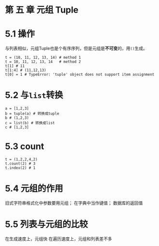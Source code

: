 # 第 五 章 元组 Tuple

# 5.1 操作

与列表相似，元组Tuple也是个有序序列，但是元组是**不可变**的，用```()```生成。
```
t = (10, 11, 12, 13, 14) # method 1
t = 10, 11, 12, 13, 14   # method 2
t[1] # 11 
t[1:4] # (11,12,13)
t[0] = 1 # TypeError: 'tuple' object does not support item assignment
```
# 5.2 与```list```转换
```
a = [1,2,3]
b = tuple(a) # 转换成tuple
b # (1,2,3)
c = list(b) # 转换成list
c # [1,2,3]
```
# 5.3 count
```
t = (1,2,2,4,2)
t.count(2) # 3
t.index(2) # 1
```
# 5.4 元组的作用
旧式字符串格式化中参数要用元组；
在字典中当作键值；
数据库的返回值

# 5.5 列表与元组的比较
在生成速度上，元组快
在遍历速度上，元组和列表差不多











